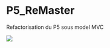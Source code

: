 # P5_ReMaster
Refactorisation du P5 sous model MVC


<a href="https://codeclimate.com/github/Isond2/P5_ReMaster/maintainability"><img src="https://api.codeclimate.com/v1/badges/a843661cff45cc47a72f/maintainability" /></a>
